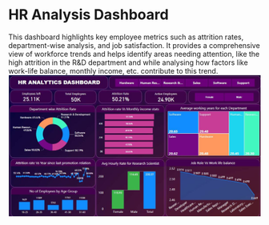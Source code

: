 # HR Analysis Dashboard
This dashboard highlights key employee metrics such as attrition rates, department-wise analysis, and job satisfaction. It provides a comprehensive view of workforce trends and helps identify areas needing attention, like the high attrition in the R&D department and while analysing how factors like work-life balance, monthly income, etc. contribute to this trend.
![dashboard](/assets/dashboard.JPG)